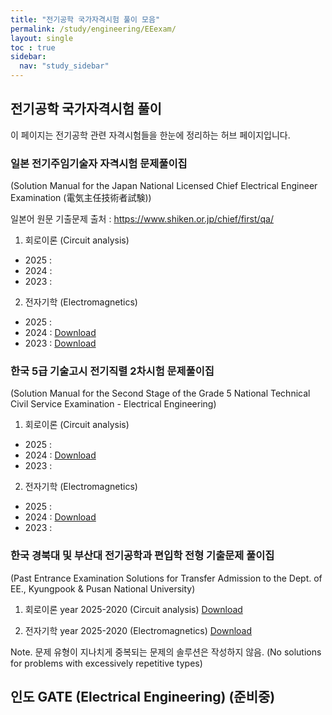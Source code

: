 ```yaml
---
title: "전기공학 국가자격시험 풀이 모음"
permalink: /study/engineering/EEexam/
layout: single
toc : true
sidebar:
  nav: "study_sidebar"
---
```

## 전기공학 국가자격시험 풀이

이 페이지는 전기공학 관련 자격시험들을 한눈에 정리하는 허브 페이지입니다.  


### 일본 전기주임기술자 자격시험 문제풀이집
(Solution Manual for the Japan National Licensed Chief Electrical Engineer Examination (電気主任技術者試験))

일본어 원문 기출문제 출처 : https://www.shiken.or.jp/chief/first/qa/

1. 회로이론 (Circuit analysis)
- 2025 : 
- 2024 :
- 2023 : 

2. 전자기학 (Electromagnetics)
- 2025 : 
- 2024 : [Download]( /learning-vault/assets/pdf/denken_1st_grade_Electromagnetics_2024.pdf )
- 2023 : [Download]( /learning-vault/assets/pdf/denken_1st_grade_Electromagnetics_2023.pdf )



### 한국 5급 기술고시 전기직렬 2차시험 문제풀이집
(Solution Manual for the Second Stage of the Grade 5 National Technical Civil Service Examination - Electrical Engineering) 

1. 회로이론 (Circuit analysis)
- 2025 : 
- 2024 : [Download]( /learning-vault/assets/pdf/gisulgosi_EE_circuitanalysis_2024.pdf )
- 2023 : 

2. 전자기학 (Electromagnetics)
- 2025 : 
- 2024 : [Download]( /learning-vault/assets/pdf/gisulgosi_EE_electromagnetics_2024.pdf )
- 2023 : 


### 한국 경북대 및 부산대 전기공학과 편입학 전형 기출문제 풀이집 
(Past Entrance Examination Solutions for Transfer Admission to the Dept. of EE., Kyungpook & Pusan National University) 

1. 회로이론 year 2025-2020 (Circuit analysis)
[Download]( /learning-vault/assets/pdf/Univ_Transfer_pastpapers_circuit_theory.pdf )

2. 전자기학 year 2025-2020 (Electromagnetics)
[Download]( /learning-vault/assets/pdf/Univ_Transfer_pastpapers_electromagnetics.pdf )

Note. 문제 유형이 지나치게 중복되는 문제의 솔루션은 작성하지 않음. 
(No solutions for problems with excessively repetitive types)


## 인도 GATE (Electrical Engineering) (준비중)
